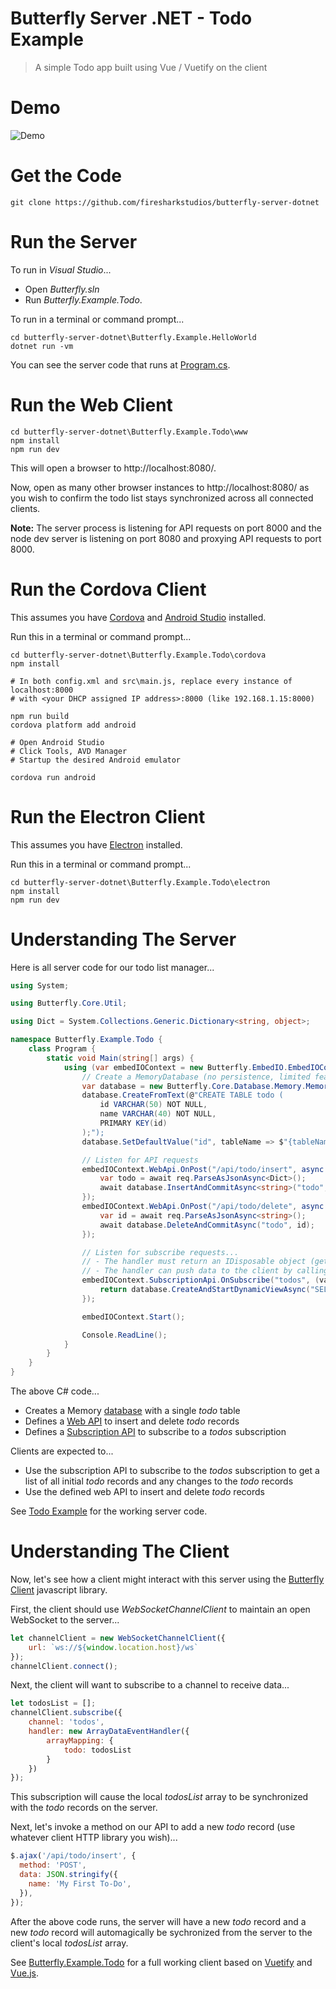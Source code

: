 # Butterfly Server .NET - Todo Example

> A simple Todo app built using Vue / Vuetify on the client

# Demo

![Demo](https://raw.githubusercontent.com/firesharkstudios/butterfly-server-dotnet/master/img/demo.gif) 

# Get the Code

```
git clone https://github.com/firesharkstudios/butterfly-server-dotnet
```

# Run the Server

To run in *Visual Studio*...
- Open *Butterfly.sln*
- Run *Butterfly.Example.Todo*.

To run in a terminal or command prompt...
```
cd butterfly-server-dotnet\Butterfly.Example.HelloWorld
dotnet run -vm
```

You can see the server code that runs at [Program.cs](https://github.com/firesharkstudios/butterfly-server-dotnet/blob/master/Butterfly.Example.Todo/Program.cs).

# Run the Web Client

```
cd butterfly-server-dotnet\Butterfly.Example.Todo\www
npm install
npm run dev
```

This will open a browser to http://localhost:8080/.

Now, open as many other browser instances to http://localhost:8080/ as you wish to confirm the todo list stays synchronized across all connected clients.

**Note:** The server process is listening for API requests on port 8000 and the node dev server is listening on port 8080 and proxying API requests to port 8000.

# Run the Cordova Client

This assumes you have [Cordova](https://cordova.apache.org/) and [Android Studio](https://developer.android.com/studio/) installed.

Run this in a terminal or command prompt...

```
cd butterfly-server-dotnet\Butterfly.Example.Todo\cordova
npm install

# In both config.xml and src\main.js, replace every instance of localhost:8000
# with <your DHCP assigned IP address>:8000 (like 192.168.1.15:8000)

npm run build
cordova platform add android

# Open Android Studio
# Click Tools, AVD Manager
# Startup the desired Android emulator

cordova run android
```

# Run the Electron Client

This assumes you have [Electron](https://electronjs.org/) installed.

Run this in a terminal or command prompt...

```
cd butterfly-server-dotnet\Butterfly.Example.Todo\electron
npm install
npm run dev
```

# Understanding The Server

Here is all server code for our todo list manager...

```csharp
using System;

using Butterfly.Core.Util;

using Dict = System.Collections.Generic.Dictionary<string, object>;

namespace Butterfly.Example.Todo {
    class Program {
        static void Main(string[] args) {
            using (var embedIOContext = new Butterfly.EmbedIO.EmbedIOContext("http://+:8000/")) {
                // Create a MemoryDatabase (no persistence, limited features)
                var database = new Butterfly.Core.Database.Memory.MemoryDatabase();
                database.CreateFromText(@"CREATE TABLE todo (
	                id VARCHAR(50) NOT NULL,
	                name VARCHAR(40) NOT NULL,
	                PRIMARY KEY(id)
                );");
                database.SetDefaultValue("id", tableName => $"{tableName.Abbreviate()}_{Guid.NewGuid().ToString()}");

                // Listen for API requests
                embedIOContext.WebApi.OnPost("/api/todo/insert", async (req, res) => {
                    var todo = await req.ParseAsJsonAsync<Dict>();
                    await database.InsertAndCommitAsync<string>("todo", todo);
                });
                embedIOContext.WebApi.OnPost("/api/todo/delete", async (req, res) => {
                    var id = await req.ParseAsJsonAsync<string>();
                    await database.DeleteAndCommitAsync("todo", id);
                });

                // Listen for subscribe requests...
                // - The handler must return an IDisposable object (gets disposed when the channel is unsubscribed)
                // - The handler can push data to the client by calling channel.Queue()
                embedIOContext.SubscriptionApi.OnSubscribe("todos", (vars, channel) => {
                    return database.CreateAndStartDynamicViewAsync("SELECT * FROM todo", dataEventTransaction => channel.Queue(dataEventTransaction));
                });

                embedIOContext.Start();

                Console.ReadLine();
            }
        }
    }
}
```

The above C# code...
- Creates a Memory [database](#accessing-a-database) with a single *todo* table
- Defines a [Web API](#creating-a-web-api) to insert and delete *todo* records
- Defines a [Subscription API](#creating-a-subscription-api) to subscribe to a *todos* subscription

Clients are expected to...
- Use the subscription API to subscribe to the *todos* subscription to get a list of all initial *todo* records and any changes to the *todo* records
- Use the defined web API to insert and delete *todo* records

See [Todo Example](https://github.com/firesharkstudios/butterfly-server-dotnet/tree/master/Butterfly.Example.Todo) for the working server code.

# Understanding The Client

Now, let's see how a client might interact with this server using the [Butterfly Client](#butterfly-client) javascript library.

First, the client should use *WebSocketChannelClient* to maintain an open WebSocket to the server...

```js
let channelClient = new WebSocketChannelClient({
    url: `ws://${window.location.host}/ws`
});
channelClient.connect();
```

Next, the client will want to subscribe to a channel to receive data...

```js
let todosList = [];
channelClient.subscribe({
    channel: 'todos',
    handler: new ArrayDataEventHandler({
        arrayMapping: {
            todo: todosList
        }
    })
});
```

This subscription will cause the local *todosList* array to be synchronized with the *todo* records on the server.

Next, let's invoke a method on our API to add a new *todo* record (use whatever client HTTP library you wish)...

```js
$.ajax('/api/todo/insert', {
  method: 'POST',
  data: JSON.stringify({
    name: 'My First To-Do',
  }),
});
```

After the above code runs, the server will have a new *todo* record and a new *todo* record will automagically be sychronized from the server to the client's local *todosList* array.

See [Butterfly.Example.Todo](https://github.com/firesharkstudios/butterfly-server-dotnet/tree/master/Butterfly.Example.Todo/www) for a full working client based on [Vuetify](https://vuetifyjs.com) and [Vue.js](https://vuejs.org/).
